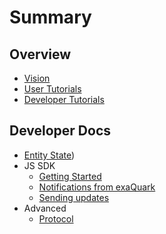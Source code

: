 # Summary

## Overview

* [Vision](README.md)
* [User Tutorials](user-guides.md)
* [Developer Tutorials](guides.md)

## Developer Docs

* [Entity State](developers/entity-state.md))
* JS SDK
  * [Getting Started](/js-sdk/getting-started.md)
  * [Notifications from exaQuark](/js-sdk/notifications-from-exaquark.md)
  * [Sending updates](/js-sdk/sending-updates.md)
* Advanced
  * [Protocol](/developers/protocol.md)
